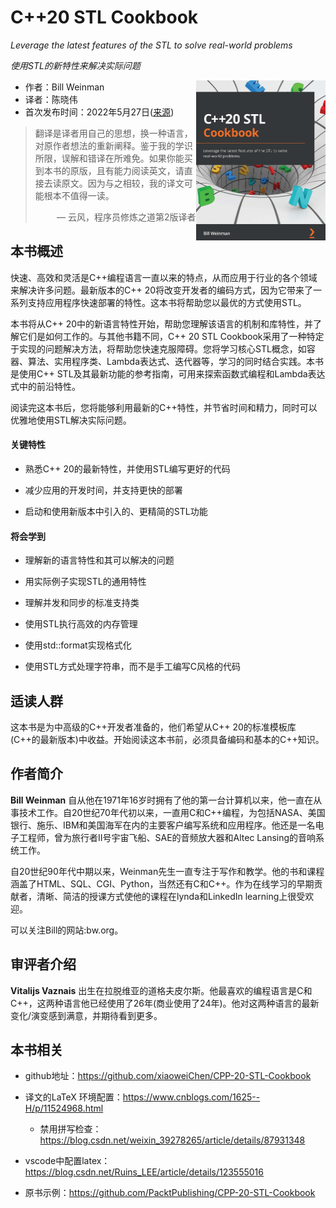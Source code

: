 # C++20 STL Cookbook

*Leverage the latest features of the STL to solve real-world problems*

*使用STL的新特性来解决实际问题*

<a href=""><img src="cover.png" alt="C++20 STL Cookbook" height="256px" align="right"></a>

* 作者：Bill Weinman 
* 译者：陈晓伟
* 首次发布时间：2022年5月27日([来源](https://www.amazon.com/20-STL-Cookbook-Leverage-real-world/dp/1803248718/ref=sr_1_3?keywords=Modern+CMake+for+C%2B%2B&qid=1661265799&s=books&sr=1-3))

> 翻译是译者用自己的思想，换一种语言，对原作者想法的重新阐释。鉴于我的学识所限，误解和错译在所难免。如果你能买到本书的原版，且有能力阅读英文，请直接去读原文。因为与之相较，我的译文可能根本不值得一读。
>
> <p align="right"> — 云风，程序员修炼之道第2版译者</p>

## 本书概述

快速、高效和灵活是C++编程语言一直以来的特点，从而应用于行业的各个领域来解决许多问题。最新版本的C++ 20将改变开发者的编码方式，因为它带来了一系列支持应用程序快速部署的特性。这本书将帮助您以最优的方式使用STL。

本书将从C++ 20中的新语言特性开始，帮助您理解该语言的机制和库特性，并了解它们是如何工作的。与其他书籍不同，C++ 20 STL Cookbook采用了一种特定于实现的问题解决方法，将帮助您快速克服障碍。您将学习核心STL概念，如容器、算法、实用程序类、Lambda表达式、迭代器等，学习的同时结合实践。本书是使用C++ STL及其最新功能的参考指南，可用来探索函数式编程和Lambda表达式中的前沿特性。

阅读完这本书后，您将能够利用最新的C++特性，并节省时间和精力，同时可以优雅地使用STL解决实际问题。

#### 关键特性

- 熟悉C++ 20的最新特性，并使用STL编写更好的代码

- 减少应用的开发时间，并支持更快的部署
- 启动和使用新版本中引入的、更精简的STL功能

#### 将会学到

- 理解新的语言特性和其可以解决的问题

- 用实际例子实现STL的通用特性

- 理解并发和同步的标准支持类

- 使用STL执行高效的内存管理

- 使用std::format实现格式化

- 使用STL方式处理字符串，而不是手工编写C风格的代码

  

## 适读人群

这本书是为中高级的C++开发者准备的，他们希望从C++ 20的标准模板库(C++的最新版本)中收益。开始阅读这本书前，必须具备编码和基本的C++知识。

## 作者简介

**Bill Weinman** 自从他在1971年16岁时拥有了他的第一台计算机以来，他一直在从事技术工作。自20世纪70年代初以来，一直用C和C++编程，为包括NASA、美国银行、施乐、IBM和美国海军在内的主要客户编写系统和应用程序。他还是一名电子工程师，曾为旅行者II号宇宙飞船、SAE的音频放大器和Altec Lansing的音响系统工作。

自20世纪90年代中期以来，Weinman先生一直专注于写作和教学。他的书和课程涵盖了HTML、SQL、CGI、Python，当然还有C和C++。作为在线学习的早期贡献者，清晰、简洁的授课方式使他的课程在lynda和LinkedIn learning上很受欢迎。

可以关注Bill的网站:bw.org。



## 审评者介绍

**Vitalijs Vaznais** 出生在拉脱维亚的道格夫皮尔斯。他最喜欢的编程语言是C和C++，这两种语言他已经使用了26年(商业使用了24年)。他对这两种语言的最新变化/演变感到满意，并期待看到更多。



## 本书相关

* github地址：https://github.com/xiaoweiChen/CPP-20-STL-Cookbook
* 译文的LaTeX 环境配置：https://www.cnblogs.com/1625--H/p/11524968.html 
  * 禁用拼写检查：https://blog.csdn.net/weixin_39278265/article/details/87931348

* vscode中配置latex：https://blog.csdn.net/Ruins_LEE/article/details/123555016
* 原书示例：https://github.com/PacktPublishing/CPP-20-STL-Cookbook

